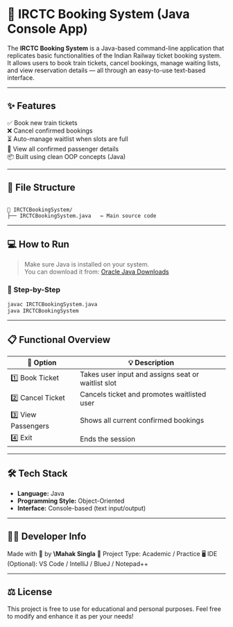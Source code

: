 
# 🚆 IRCTC Booking System (Java Console App)

The **IRCTC Booking System** is a Java-based command-line application that replicates basic functionalities of the Indian Railway ticket booking system. It allows users to book train tickets, cancel bookings, manage waiting lists, and view reservation details — all through an easy-to-use text-based interface.

---

## ✨ Features

✅ Book new train tickets  
❌ Cancel confirmed bookings  
⏳ Auto-manage waitlist when slots are full  
👥 View all confirmed passenger details  
📦 Built using clean OOP concepts (Java)

---

## 📂 File Structure

```

📁 IRCTCBookingSystem/
├── IRCTCBookingSystem.java   ← Main source code

````

---

## 💻 How to Run

> Make sure Java is installed on your system.  
> You can download it from: [Oracle Java Downloads](https://www.oracle.com/java/technologies/javase-downloads.html)

### 🔧 Step-by-Step

```bash
javac IRCTCBookingSystem.java
java IRCTCBookingSystem
````

---

## 📋 Functional Overview

| 🧩 Option           | 💡 Description                                     |
| ------------------- | -------------------------------------------------- |
| 1️⃣ Book Ticket     | Takes user input and assigns seat or waitlist slot |
| 2️⃣ Cancel Ticket   | Cancels ticket and promotes waitlisted user        |
| 3️⃣ View Passengers | Shows all current confirmed bookings               |
| 4️⃣ Exit            | Ends the session                                   |

---

## 🛠️ Tech Stack

* **Language:** Java
* **Programming Style:** Object-Oriented
* **Interface:** Console-based (text input/output)

---



## 🧑‍💻 Developer Info

Made with 💖 by **\Mahak Singla**
📌 Project Type: Academic / Practice
🖥️ IDE (Optional): VS Code / IntelliJ / BlueJ / Notepad++

---

## ⚖️ License

This project is free to use for educational and personal purposes.
Feel free to modify and enhance it as per your needs!



